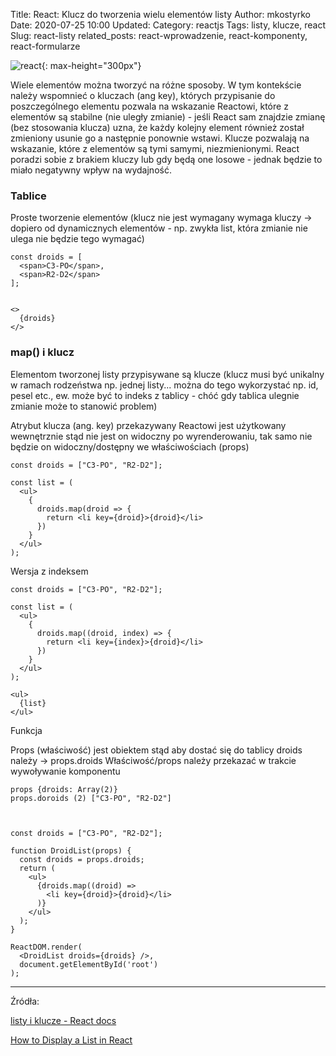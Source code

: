Title: React: Klucz do tworzenia wielu elementów listy
Author: mkostyrko
Date: 2020-07-25 10:00
Updated:
Category: reactjs
Tags: listy, klucze, react
Slug: react-listy
related_posts: react-wprowadzenie, react-komponenty, react-formularze

![react](https://daveceddia.com/images/render-a-list.png){: max-height="300px"}


Wiele elementów można tworzyć na różne sposoby. W tym kontekście należy wspomnieć o kluczach (ang key), których przypisanie do poszczególnego elementu pozwala na wskazanie Reactowi, które z elementów są stabilne (nie uległy zmianie) - jeśli React sam znajdzie zmianę (bez stosowania klucza) uzna, że każdy kolejny element również został zmieniony usunie go a następnie ponownie wstawi. Klucze pozwalają na wskazanie,  które z elementów są tymi samymi, niezmienionymi. React poradzi sobie z brakiem kluczy lub gdy będą one losowe - jednak będzie to miało negatywny wpływ na wydajność.


### Tablice
Proste tworzenie elementów (klucz nie jest wymagany wymaga kluczy -> dopiero od dynamicznych elementów - np. zwykła list, która zmianie nie ulega nie będzie tego wymagać)

    const droids = [
      <span>C3-PO</span>,
      <span>R2-D2</span>
    ];


    <>
      {droids}
    </>


### map() i klucz

Elementom tworzonej listy przypisywane są klucze (klucz musi być unikalny w ramach rodzeństwa np. jednej listy... można do tego wykorzystać np. id, pesel etc., ew. może być to indeks z tablicy - chóć gdy tablica ulegnie zmianie może to stanowić problem)

Atrybut klucza (ang. key) przekazywany Reactowi jest użytkowany wewnętrznie stąd nie jest on widoczny po wyrenderowaniu, tak samo nie będzie on widoczny/dostępny we właściwościach (props)


    const droids = ["C3-PO", "R2-D2"];

    const list = (
      <ul>
        {
          droids.map(droid => {
            return <li key={droid}>{droid}</li>
          })
        }
      </ul>
    );


Wersja z indeksem

    const droids = ["C3-PO", "R2-D2"];

    const list = (
      <ul>
        {
          droids.map((droid, index) => {
            return <li key={index}>{droid}</li>
          })
        }
      </ul>
    );

    <ul>
      {list}
    </ul>


Funkcja

Props (właściwość) jest obiektem stąd aby dostać się do tablicy droids należy -> props.droids
Właściwość/props należy przekazać w trakcie wywoływanie komponentu

    props {droids: Array(2)}
    props.doroids (2) ["C3-PO", "R2-D2"]



    const droids = ["C3-PO", "R2-D2"];
    
    function DroidList(props) {
      const droids = props.droids;
      return (
        <ul>
          {droids.map((droid) =>
            <li key={droid}>{droid}</li>
          )}
        </ul>
      );
    }

    ReactDOM.render(
      <DroidList droids={droids} />,
      document.getElementById('root')
    );

---

Źródła:

[listy i klucze - React docs](https://pl.reactjs.org/docs/lists-and-keys.html)

[How to Display a List in React](https://daveceddia.com/display-a-list-in-react/)


